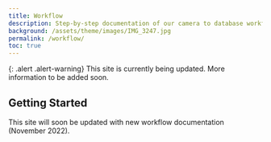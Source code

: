```yaml
---
title: Workflow
description: Step-by-step documentation of our camera to database workflo.
background: /assets/theme/images/IMG_3247.jpg
permalink: /workflow/
toc: true
---
```



{: .alert .alert-warning}
This site is currently being updated. More information to be added soon.

## Getting Started

This site will soon be updated with new workflow documentation (November 2022).
